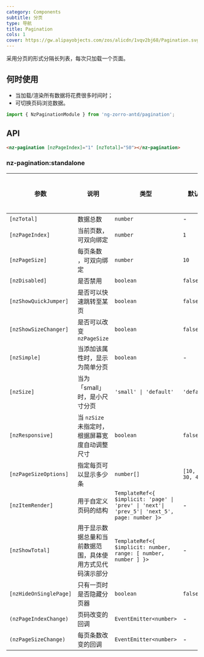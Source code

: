 ```yaml
---
category: Components
subtitle: 分页
type: 导航
title: Pagination
cols: 1
cover: https://gw.alipayobjects.com/zos/alicdn/1vqv2bj68/Pagination.svg
---
```


采用分页的形式分隔长列表，每次只加载一个页面。

## 何时使用

- 当加载/渲染所有数据将花费很多时间时；
- 可切换页码浏览数据。

```ts
import { NzPaginationModule } from 'ng-zorro-antd/pagination';
```

## API

```html
<nz-pagination [nzPageIndex]="1" [nzTotal]="50"></nz-pagination>
```

### nz-pagination:standalone

| 参数                   | 说明                                                       | 类型                                                                                         | 默认值             | 全局配置 |
| ---------------------- | ---------------------------------------------------------- | -------------------------------------------------------------------------------------------- | ------------------ | -------- |
| `[nzTotal]`            | 数据总数                                                   | `number`                                                                                     | -                  | -        |
| `[nzPageIndex]`        | 当前页数，可双向绑定                                       | `number`                                                                                     | `1`                | -        |
| `[nzPageSize]`         | 每页条数 ，可双向绑定                                      | `number`                                                                                     | `10`               | -        |
| `[nzDisabled]`         | 是否禁用                                                   | `boolean`                                                                                    | `false`            | -        |
| `[nzShowQuickJumper]`  | 是否可以快速跳转至某页                                     | `boolean`                                                                                    | `false`            | ✅       |
| `[nzShowSizeChanger]`  | 是否可以改变 `nzPageSize`                                  | `boolean`                                                                                    | `false`            | ✅       |
| `[nzSimple]`           | 当添加该属性时，显示为简单分页                             | `boolean`                                                                                    | -                  | ✅       |
| `[nzSize]`             | 当为「small」时，是小尺寸分页                              | `'small' \| 'default'`                                                                       | `'default'`        | ✅       |
| `[nzResponsive]`       | 当 `nzSize` 未指定时，根据屏幕宽度自动调整尺寸             | `boolean`                                                                                    | `false`            | -        |
| `[nzPageSizeOptions]`  | 指定每页可以显示多少条                                     | `number[]`                                                                                   | `[10, 20, 30, 40]` | ✅       |
| `[nzItemRender]`       | 用于自定义页码的结构                                       | `TemplateRef<{ $implicit: 'page' \| 'prev' \| 'next'\| 'prev_5'\| 'next_5', page: number }>` | -                  | -        |
| `[nzShowTotal]`        | 用于显示数据总量和当前数据范围，具体使用方式见代码演示部分 | `TemplateRef<{ $implicit: number, range: [ number, number ] }>`                              | -                  | -        |
| `[nzHideOnSinglePage]` | 只有一页时是否隐藏分页器                                   | `boolean`                                                                                    | `false`            | -        |
| `(nzPageIndexChange)`  | 页码改变的回调                                             | `EventEmitter<number>`                                                                       | -                  | -        |
| `(nzPageSizeChange)`   | 每页条数改变的回调                                         | `EventEmitter<number>`                                                                       | -                  | -        |
